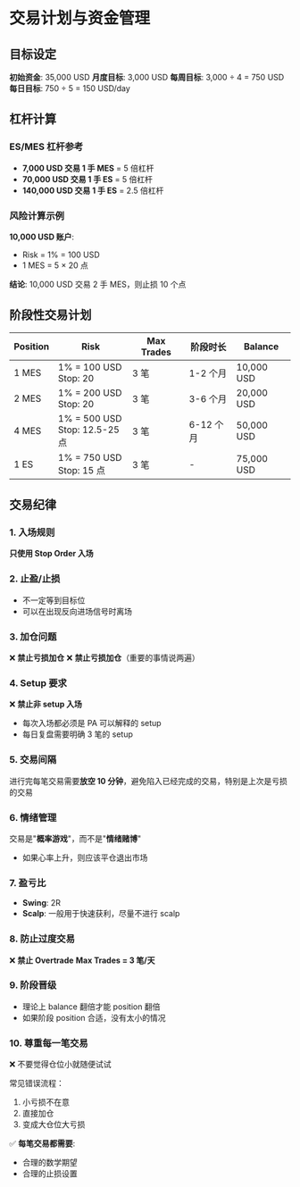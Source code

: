 # 交易计划与资金管理

## 目标设定

**初始资金**: 35,000 USD
**月度目标**: 3,000 USD
**每周目标**: 3,000 ÷ 4 = 750 USD
**每日目标**: 750 ÷ 5 = 150 USD/day

## 杠杆计算

### ES/MES 杠杆参考

- **7,000 USD 交易 1 手 MES** = 5 倍杠杆
- **70,000 USD 交易 1 手 ES** = 5 倍杠杆
- **140,000 USD 交易 1 手 ES** = 2.5 倍杠杆

### 风险计算示例

**10,000 USD 账户**:

- Risk = 1% = 100 USD
- 1 MES = 5 × 20 点

**结论**: 10,000 USD 交易 2 手 MES，则止损 10 个点

## 阶段性交易计划

| Position | Risk                              | Max Trades | 阶段时长  | Balance    |
| -------- | --------------------------------- | ---------- | --------- | ---------- |
| 1 MES    | 1% = 100 USD<br/>Stop: 20         | 3 笔       | 1-2 个月  | 10,000 USD |
| 2 MES    | 1% = 200 USD<br/>Stop: 20         | 3 笔       | 3-6 个月  | 20,000 USD |
| 4 MES    | 1% = 500 USD<br/>Stop: 12.5-25 点 | 3 笔       | 6-12 个月 | 50,000 USD |
| 1 ES     | 1% = 750 USD<br/>Stop: 15 点      | 3 笔       | -         | 75,000 USD |

## 交易纪律

### 1. 入场规则

**只使用 Stop Order 入场**

### 2. 止盈/止损

- 不一定等到目标位
- 可以在出现反向进场信号时离场

### 3. 加仓问题

❌ **禁止亏损加仓**
❌ **禁止亏损加仓**（重要的事情说两遍）

### 4. Setup 要求

❌ **禁止非 setup 入场**

- 每次入场都必须是 PA 可以解释的 setup
- 每日复盘需要明确 3 笔的 setup

### 5. 交易间隔

进行完每笔交易需要**放空 10 分钟**，避免陷入已经完成的交易，特别是上次是亏损的交易

### 6. 情绪管理

交易是"**概率游戏**"，而不是"**情绪赌博**"

- 如果心率上升，则应该平仓退出市场

### 7. 盈亏比

- **Swing**: 2R
- **Scalp**: 一般用于快速获利，尽量不进行 scalp

### 8. 防止过度交易

❌ **禁止 Overtrade**
**Max Trades = 3 笔/天**

### 9. 阶段晋级

- 理论上 balance 翻倍才能 position 翻倍
- 如果阶段 position 合适，没有太小的情况

### 10. 尊重每一笔交易

❌ 不要觉得仓位小就随便试试

常见错误流程：

1. 小亏损不在意
2. 直接加仓
3. 变成大仓位大亏损

✅ **每笔交易都需要**:

- 合理的数学期望
- 合理的止损设置
